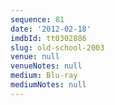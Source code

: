 ```yaml
---
sequence: 81
date: '2012-02-18'
imdbId: tt0302886
slug: old-school-2003
venue: null
venueNotes: null
medium: Blu-ray
mediumNotes: null
---
```


